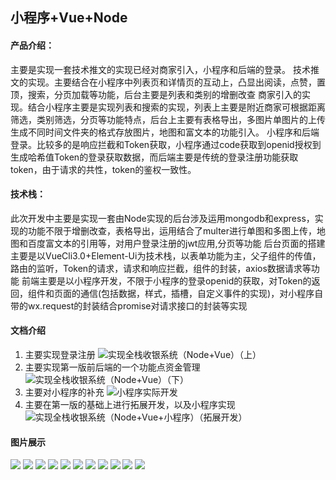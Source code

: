 ## 小程序+Vue+Node
#### 产品介绍：
主要是实现一套技术推文的实现已经对商家引入，小程序和后端的登录。
技术推文的实现。主要结合在小程序中列表页和详情页的互动上，凸显出阅读，点赞，置顶，搜索，分页加载等功能，后台主要是列表和类别的增删改查
商家引入的实现。结合小程序主要是实现列表和搜索的实现，列表上主要是附近商家可根据距离筛选，类别筛选，分页等功能特点，后台上主要有表格导出，多图片单图片的上传生成不同时间文件夹的格式存放图片，地图和富文本的功能引入。
小程序和后端登录。比较多的是响应拦截和Token获取，小程序通过code获取到openid授权到生成哈希值Token的登录获取数据，而后端主要是传统的登录注册功能获取token，由于请求的共性，token的鉴权一致性。

#### 技术栈：
此次开发中主要是实现一套由Node实现的后台涉及运用mongodb和express，实现的功能不限于增删改查，表格导出，运用结合了multer进行单图和多图上传，地图和百度富文本的引用等，对用户登录注册的jwt应用,分页等功能
后台页面的搭建主要是以VueCli3.0+Element-Ui为技术栈，以表单功能为主，父子组件的传值，路由的监听，Token的请求，请求和响应拦截，组件的封装，axios数据请求等功能
前端主要是以小程序开发，不限于小程序的登录openid的获取，对Token的返回，组件和页面的通信(包括数据，样式，插槽，自定义事件的实现)，对小程序自带的wx.request的封装结合promise对请求接口的封装等实现

#### 文档介绍
1. 主要实现登录注册 ![实现全栈收银系统（Node+Vue）（上）](https://juejin.im/post/5e202fbff265da3e0163eb09)
2. 主要实现第一版前后端的一个功能点资金管理 ![实现全栈收银系统（Node+Vue）（下）](https://juejin.im/post/5e5e2dcdf265da5726610b7f)
3. 主要对小程序的补充 ![小程序实际开发](https://juejin.im/post/5e675bf0f265da57337d15a0)
4. 主要在第一版的基础上进行拓展开发，以及小程序实现 ![实现全栈收银系统（Node+Vue+小程序）（拓展开发）](https://juejin.im/post/5e71923151882549331d0b9d)



#### 图片展示
![](https://github.com/lin593/my_vue_node/blob/master/node-app/public/page_img/1.png)
![](https://github.com/lin593/my_vue_node/blob/master/node-app/public/page_img/2.png)
![](https://github.com/lin593/my_vue_node/blob/master/node-app/public/page_img/3.png)
![](https://github.com/lin593/my_vue_node/blob/master/node-app/public/page_img/4.png)
![](https://github.com/lin593/my_vue_node/blob/master/node-app/public/page_img/5.png)
![](https://github.com/lin593/my_vue_node/blob/master/node-app/public/page_img/x1.png)
![](https://github.com/lin593/my_vue_node/blob/master/node-app/public/page_img/x2.png)
![](https://github.com/lin593/my_vue_node/blob/master/node-app/public/page_img/x3.png)
![](https://github.com/lin593/my_vue_node/blob/master/node-app/public/page_img/x4.png)
![](https://github.com/lin593/my_vue_node/blob/master/node-app/public/page_img/x5.png)
![](https://github.com/lin593/my_vue_node/blob/master/node-app/public/page_img/x6.png)

